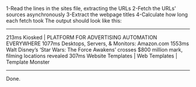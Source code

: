 
1-Read the lines in the sites file, extracting the URLs
2-Fetch the URLs' sources asynchronously
3-Extract the webpage titles
4-Calculate how long each fetch took
The output should look like this:
- - -
  213ms Kiosked | PLATFORM FOR ADVERTISING AUTOMATION EVERYWHERE
 1077ms Desktops, Servers, &amp; Monitors: Amazon.com
 1553ms Walt Disney’s ‘Star Wars: The Force Awakens’ crosses $800 million mark, filming locations revealed
  307ms Website Templates | Web Templates | Template Monster
- - -
Done.